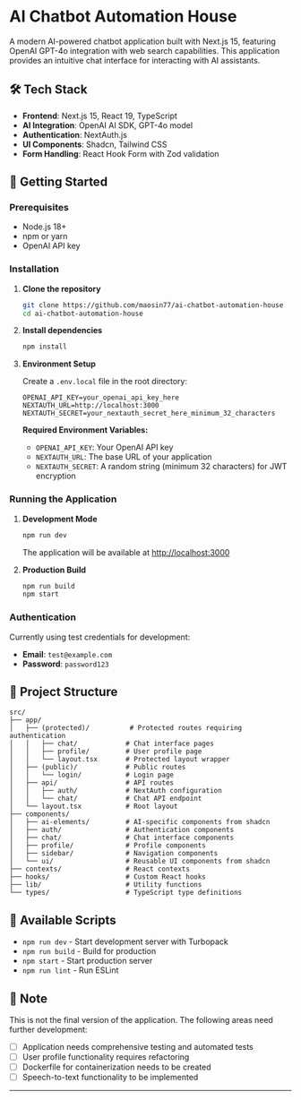 # AI Chatbot Automation House

A modern AI-powered chatbot application built with Next.js 15, featuring OpenAI GPT-4o integration with web search capabilities. This application provides an intuitive chat interface for interacting with AI assistants.

## 🛠️ Tech Stack

- **Frontend**: Next.js 15, React 19, TypeScript
- **AI Integration**: OpenAI AI SDK, GPT-4o model
- **Authentication**: NextAuth.js
- **UI Components**: Shadcn, Tailwind CSS
- **Form Handling**: React Hook Form with Zod validation

## 🚀 Getting Started

### Prerequisites

- Node.js 18+
- npm or yarn
- OpenAI API key

### Installation

1. **Clone the repository**

   ```bash
   git clone https://github.com/maosin77/ai-chatbot-automation-house
   cd ai-chatbot-automation-house
   ```

2. **Install dependencies**

   ```bash
   npm install
   ```

3. **Environment Setup**

   Create a `.env.local` file in the root directory:

   ```env
   OPENAI_API_KEY=your_openai_api_key_here
   NEXTAUTH_URL=http://localhost:3000
   NEXTAUTH_SECRET=your_nextauth_secret_here_minimum_32_characters
   ```

   **Required Environment Variables:**

   - `OPENAI_API_KEY`: Your OpenAI API key
   - `NEXTAUTH_URL`: The base URL of your application
   - `NEXTAUTH_SECRET`: A random string (minimum 32 characters) for JWT encryption

### Running the Application

1. **Development Mode**

   ```bash
   npm run dev
   ```

   The application will be available at [http://localhost:3000](http://localhost:3000)

2. **Production Build**
   ```bash
   npm run build
   npm start
   ```

### Authentication

Currently using test credentials for development:

- **Email**: `test@example.com`
- **Password**: `password123`

## 📁 Project Structure

```
src/
├── app/
│   ├── (protected)/          # Protected routes requiring authentication
│   │   ├── chat/            # Chat interface pages
│   │   ├── profile/         # User profile page
│   │   └── layout.tsx       # Protected layout wrapper
│   ├── (public)/            # Public routes
│   │   └── login/           # Login page
│   ├── api/                 # API routes
│   │   ├── auth/            # NextAuth configuration
│   │   └── chat/            # Chat API endpoint
│   └── layout.tsx           # Root layout
├── components/
│   ├── ai-elements/         # AI-specific components from shadcn
│   ├── auth/                # Authentication components
│   ├── chat/                # Chat interface components
│   ├── profile/             # Profile components
│   ├── sidebar/             # Navigation components
│   └── ui/                  # Reusable UI components from shadcn
├── contexts/                # React contexts
├── hooks/                   # Custom React hooks
├── lib/                     # Utility functions
└── types/                   # TypeScript type definitions
```

## 🔧 Available Scripts

- `npm run dev` - Start development server with Turbopack
- `npm run build` - Build for production
- `npm start` - Start production server
- `npm run lint` - Run ESLint

## 📝 Note

This is not the final version of the application. The following areas need further development:

- [ ] Application needs comprehensive testing and automated tests
- [ ] User profile functionality requires refactoring
- [ ] Dockerfile for containerization needs to be created
- [ ] Speech-to-text functionality to be implemented

---

